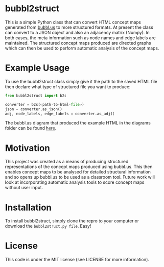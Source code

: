 # bubbl2struct

This is a simple Python class that can convert HTML concept maps generated from [bubbl.us](http://bubbl.us) to more structured formats.  At present the class can convert to a JSON object and also an adjacency matrix (Numpy).  In both cases, the meta information such as node names and edge labels are maintained.  The structured concept maps produced are directed graphs which can then be used to perform automatic analysis of the concept maps.

# Example Usage

To use the bubbl2struct class simply give it the path to the saved HTML file then declare what type of structured file you want to produce:

```python
from bubbl2struct import b2s

converter = b2s(<path-to-html-file>)
json = converter.as_json()
adj, node_labels, edge_labels = converter.as_adj()
```

The bubbl.us diagram that produced the example HTML in the diagrams folder can be found [here](https://bubbl.us/v3/?s=6998381#MzQ5OTI3OS82OTk4MzgxL2EyMWRkNDI4OGI2OTcyZmE5ZDJiN2VlYmQ1ZjcxZTZi?X).

# Motivation

This project was created as a means of producing structured representations of the concept maps produced using bubbl.us.  This then enables concept maps to be analysed for detailed structural information and so opens up bubbl.us to be used as a classroom tool.  Future work will look at incorporating automatic analysis tools to score concept maps without user input.

# Installation

To install bubbl2struct, simply clone the repro to your computer or download the `bubbl2struct.py file`.  Easy!

# License

This code is under the MIT license (see LICENSE for more information).